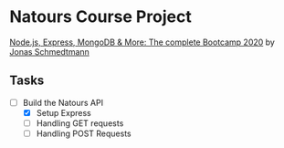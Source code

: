 # Natours Course Project

[Node.js, Express, MongoDB & More: The complete Bootcamp 2020](https://www.udemy.com/course/nodejs-express-mongodb-bootcamp/) by [Jonas Schmedtmann](https://www.udemy.com/user/jonasschmedtmann/)

## Tasks

- [ ] Build the Natours API
  - [x] Setup Express
  - [ ] Handling GET requests
  - [ ] Handling POST Requests
